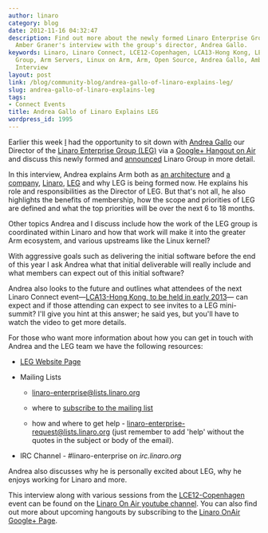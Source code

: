 ```yaml
---
author: linaro
category: blog
date: 2012-11-16 04:32:47
description: Find out more about the newly formed Linaro Enterprise Group (LEG) from
  Amber Graner's interview with the group's director, Andrea Gallo.
keywords: Linaro, Linaro Connect, LCE12-Copenhagen, LCA13-Hong Kong, LEG, Linaro Enterprise
  Group, Arm Servers, Linux on Arm, Arm, Open Source, Andrea Gallo, Amber Graner,
  Interview
layout: post
link: /blog/community-blog/andrea-gallo-of-linaro-explains-leg/
slug: andrea-gallo-of-linaro-explains-leg
tags:
- Connect Events
title: Andrea Gallo of Linaro Explains LEG
wordpress_id: 1995
---
```


Earlier this week [I](/about/) had the opportunity to sit down with [Andrea Gallo](/about/) our Director of the [Linaro Enterprise Group (LEG)](/engineering/datacenter-and-cloud/) via a [Google+ Hangout on Air](http://www.youtube.com/user/LinaroOnAir) and discuss this newly formed and [announced](/news/industry-leaders-collaborate-to-accelerate-software-ecosystem-for-arm-servers-and-join-linaro/) Linaro Group in more detail.

In this interview, Andrea explains Arm both as [an architecture](http://en.wikipedia.org/wiki/Arm_architecture) and [a company](http://www.arm.com/about/index.php), [Linaro](/), [LEG](/engineering/datacenter-and-cloud/) and why LEG is being formed now. He explains his role and responsibilities as the Director of LEG. But that's not all, he also highlights the benefits of membership, how the scope and priorities of LEG are defined and what the top priorities will be over the next 6 to 18 months.

Other topics Andrea and I discuss include how the work of the LEG group is coordinated within Linaro and how that work will make it into the greater Arm ecosystem, and various upstreams like the Linux kernel?

With aggressive goals such as delivering the initial software before the end of this year I ask Andrea what that initial deliverable will really include and what members can expect out of this initial software?

Andrea also looks to the future and outlines what attendees of the next Linaro Connect event—[LCA13-Hong Kong, to be held in early 2013](https://connect.linaro.org/lca13/)— can expect and if those attending can expect to see invites to a LEG mini-summit? I'll give you hint at this answer; he said yes, but you'll have to watch the video to get more details.

For those who want more information about how you can get in touch with Andrea and the LEG team we have the following resources:

- [LEG Website Page](/engineering/datacenter-and-cloud/)

- Mailing Lists

  - [linaro-enterprise@lists.linaro.org ](mailto:linaro-enterprise@lists.linaro.org)

  - where to [subscribe to the mailing list](http://lists.linaro.org/mailman/listinfo/linaro-enterprise)

  - how and where to get help - [linaro-enterprise-request@lists.linaro.org](mailto:linaro-enterprise-request@lists.linaro.org) (just remember to add 'help' without the quotes in the subject or body of the email).

- IRC Channel - #linaro-enterprise on _irc.linaro.org_

Andrea also discusses why he is personally excited about LEG, why he enjoys working for Linaro and more.

This interview along with various sessions from the [LCE12-Copenhagen](/blog/summary-of-the-android-mini-summit-at-connect-copenhagen-2012/) event can be found on the [Linaro On Air youtube channel](http://www.youtube.com/user/LinaroOnAir). You can also find out more about upcoming hangouts by subscribing to the [Linaro OnAir Google+ Page](https://web.archive.org/web/2019*/https://plus.google.com/u/0/116754366033915823792/posts).